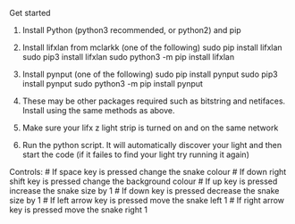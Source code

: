 Get started

1) Install Python (python3 recommended, or python2) and pip

2) Install lifxlan from mclarkk 
    (one of the following)
    sudo pip install lifxlan
    sudo pip3 install lifxlan
    sudo python3 -m pip install lifxlan

3) Install pynput
    (one of the following)
    sudo pip install pynput
    sudo pip3 install pynput
    sudo python3 -m pip install pynput

4) These may be other packages required such as bitstring and netifaces. Install using the same methods as above.

5) Make sure your lifx z light strip is turned on and on the same network

6) Run the python script. It will automatically discover your light and then start the code (if it failes to find your light try running it again)

Controls:
    # If space key is pressed change the snake colour
    # If down right shift key is pressed change the background colour
    # If up key is pressed increase the snake size by 1
    # If down key is pressed decrease the snake size by 1
    # If left arrow key is pressed move the snake left 1
    # If right arrow key is pressed move the snake right 1